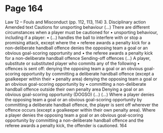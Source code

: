 # Page 164

Law 12 – Fouls and Misconduct (pp. 112, 113, 114)
3. Disciplinary action
Amended text
Cautions for unsporting behaviour
(…)
There are different circumstances when a player must be cautioned for
•
unsporting behaviour, including if a player:
•
(…)
handles the ball to interfere with or stop a promising attack, except where the
•
referee awards a penalty kick for a non-deliberate handball offence
denies the opposing team a goal or an obvious goal-scoring opportunity and
•
the referee awards a penalty kick for a non-deliberate handball offence
Sending-off offences
(…)
A player, substitute or substituted player who commits any of the following
•
offences is sent off:
denying the opposing team a goal or an obvious goal-scoring opportunity by
committing a deliberate handball offence (except a goalkeeper within their
•
penalty area)
denying the opposing team a goal or an obvious goal-scoring opportunity by
•
committing a non-deliberate handball offence outside their own penalty area
Denying a goal or an obvious goal-scoring opportunity (DOGSO)
(...)
(…)
Where a player denies the opposing team a goal or an obvious goal-scoring
opportunity by committing a deliberate handball offence, the player is sent off
wherever the offence occurs (except a goalkeeper within their own penalty area).
Where a player denies the opposing team a goal or an obvious goal-scoring
opportunity by committing a non-deliberate handball offence and the referee
awards a penalty kick, the offender is cautioned.
164
